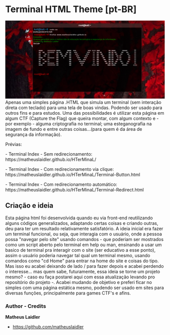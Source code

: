 # Terminal HTML Theme  [pt-BR]

![preview](screenshot.png)
 Apenas uma simples página .HTML que simula um terminal (sem interação direta com teclado) para uma tela de boas vindas. Podendo ser usado para outros fins e para estudos. 
Uma das possibilidades é utilizar esta página em algum CTF (Capture the Flag) que queira montar, com algum contexto e - por exemplo - alguma criptografia no terminal; uma esteganografia na imagem de fundo e entre outras coisas...(para quem é da área de segurança da informação).

Prévias:
<p> - Terminal Index - Sem redirecionamento: https://matheuslaidler.github.io/HTerMinaL/</p> 
<p> - Terminal Index - Com redirecionamento via clique: https://matheuslaidler.github.io/HTerMinaL/Terminal-Button.html  </p>
<p> - Terminal Index - Com redirecionamento automático: https://matheuslaidler.github.io/HTerMinaL/Terminal-Redirect.html  </p>

## Criação e ideia
 
 Esta página html foi desenvolvida quando eu via front-end reutilizando alguns códigos generalizados, adaptando certas coisas e criando outras, deu para ter um resultado relativamente satisfatório.
 A ideia inicial era fazer um terminal funcional, ou seja, que interagia com o usuário, onde a pessoa possa "navegar pelo site" usando comandos - que poderiam ser mostrados como um script aberto pelo terminal em help ou man, ensinando a usar um basico de terminal pra interagir com o site (ser educativo a esse ponto), assim o usuário poderia navegar tal qual um terminal mesmo, usando comandos como "cd Home" para entrar na home do site e coisas do tipo. Mas isso eu acabei deixando de lado / para fazer depois e acabei perdendo o interesse... mas quem sabe, futuramente, essa ideia se torne um projeto mesmo? - caso eu faça postarei aqui com essa atualização levando pro repositório do projeto -. 
 Acabei mudando de objetivo e preferi ficar no simples com uma página estática mesmo, podendo ser usado em sites para diversas funções, principalmente para games CTF's e afins.


### Author - Credits

**Matheus Laidler**
- <https://github.com/matheuslaidler>


